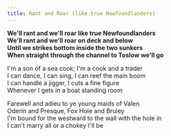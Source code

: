 ```yaml
---  
title: Rant and Roar (like true Newfoundlanders)
---  
```

  
**We'll rant and we'll roar like true Newfoundlanders**  
**We'll rant and we'll roar on deck and below**  
**Until we strikes bottom inside the two sunkers**  
**When straight through the channel to Toslow we'll go**  

I'm a son of a sea cook; I'm a cook and a trader  
I can dance, I can sing, I can reef the main boom  
I can handle a jigger, I cuts a fine figure  
Whenever I gets in a boat standing room  

Farewell and adieu to ye young maids of Valen  
Oderin and Presque, Fox Hole and Bruley  
I'm bound for the westward to the wall with the hole in  
I can't marry all or a chokey I'll be  